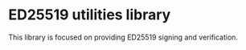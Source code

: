 # ED25519 utilities library

This library is focused on providing ED25519 signing and verification.
